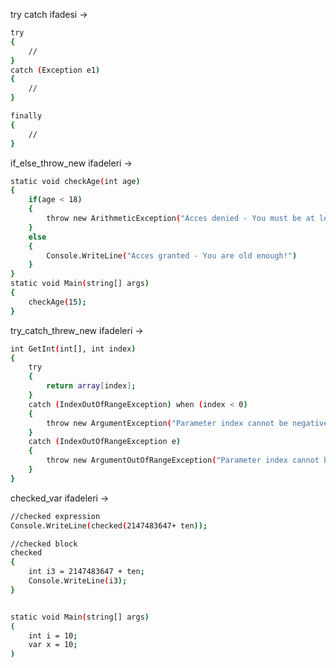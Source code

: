 
try catch ifadesi ->
```sh
try 
{
	//
}
catch (Exception e1)
{
	// 
}

finally
{
	//
}
```

if_else_throw_new ifadeleri ->
```sh
static void checkAge(int age)
{
	if(age < 18)
	{
		throw new ArithmeticException("Acces denied - You must be at least 18 years old");
	}
	else
	{
		Console.WriteLine("Acces granted - You are old enough!")
	}
}
static void Main(string[] args)
{
	checkAge(15);
}
```

try_catch_threw_new ifadeleri ->
```sh
int GetInt(int[], int index)
{
	try
	{
		return array[index];
	}
	catch (IndexOutOfRangeException) when (index < 0)
	{
		throw new ArgumentException("Parameter index cannot be negative", e);
	}
	catch (IndexOutOfRangeException e)
	{
		throw new ArgumentOutOfRangeException("Parameter index cannot be greater than the array size ",e)
	}
}
```



checked_var ifadeleri ->
```sh
//checked expression
Console.WriteLine(checked(2147483647+ ten));

//checked block
checked
{
	int i3 = 2147483647 + ten;
	Console.WriteLine(i3);
}


static void Main(string[] args)
(
	int i = 10;
	var x = 10;
)
```